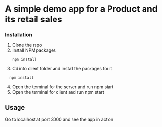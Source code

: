 # A simple demo app for a Product and its retail sales

### Installation

1. Clone the repo
2. Install NPM packages
   ```sh
   npm install
   ```
3. Cd into client folder and install the packages for it

```sh
  npm install
```

4. Open the terminal for the server and run npm start
5. Open the terminal for client and run npm start

<!-- USAGE EXAMPLES -->

## Usage

Go to localhost at port 3000 and see the app in action
